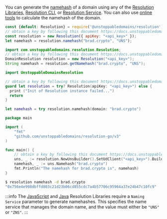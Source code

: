You can generate the [namehash](/getting-started/glossary.md#namehash) of a domain using any of the [Resolution Libraries](/resolution/sdks-and-libraries/overview.md), [Resolution CLI](/resolution/sdks-and-libraries/cli.md), or [Resolution Service](https://docs.unstoppabledomains.com/openapi/resolution/#operation/DomainsController.getDomainsRecords). You can also use [online tools](https://swolfeyes.github.io/ethereum-namehash-calculator/) to calculate the namehash of the domain.

```javascript JavaScript
const {default: Resolution} = require('@unstoppabledomains/resolution');
// obtain a key by following this document https://docs.unstoppabledomains.com/domain-distribution-and-management/quickstart/retrieve-an-api-key/#api-key
const resolution = new Resolution({ apiKey: "<api_key>" });
let namehash = resolution.namehash("brad.crypto", "UNS");
```

```java Java
import com.unstoppabledomains.resolution.Resolution;
// obtain a key by following this document https://docs.unstoppabledomains.com/domain-distribution-and-management/quickstart/retrieve-an-api-key/#api-key. See https://github.com/unstoppabledomains/resolution-java for more initialization options
DomainResolution resolution = new Resolution("<api_key>");
String namehash = resolution.getNamehash("brad.crypto", "UNS");
```

```swift Swift
import UnstoppableDomainsResolution

// obtain a key by following this document https://docs.unstoppabledomains.com/domain-distribution-and-management/quickstart/retrieve-an-api-key/#api-key. See https://github.com/unstoppabledomains/resolution-swift for more initialization options
guard let resolution = try? Resolution(apiKey: "<api_key>") else {
  print ("Init of Resolution instance failed...")
  return
}

let namehash = try resolution.namehash(domain: "brad.crypto")
```

```go Golang
package main

import (
    "fmt"
    "github.com/unstoppabledomains/resolution-go/v3"
)

func main() {
    // obtain a key by following this document https://docs.unstoppabledomains.com/domain-distribution-and-management/quickstart/retrieve-an-api-key/#api-key. See https://github.com/unstoppabledomains/resolution-go for more initialization options
    uns, _ := resolution.NewUnsBuilder().SetUdClient("<api_key>").Build()
    namehash, _ := uns.Namehash("brad.crypto")
    fmt.Println("The namehash for brad.crypto is", namehash)
}
```

```bash Resolution CLI
$ resolution namehash -d brad.crypto
"0x756e4e998dbffd803c21d23b06cd855cdc7a4b57706c95964a37e24b47c10fc9"
```

:::info
The [JavaScript](/resolution/sdks-and-libraries/javascript.md) and [Java](/resolution/sdks-and-libraries/java.md) Resolution Libraries require a `Naming Service` parameter to generate namehashes. This specifies the name service that manages the domain name, and the value must either be `"UNS"` or `"ZNS"`.
:::
